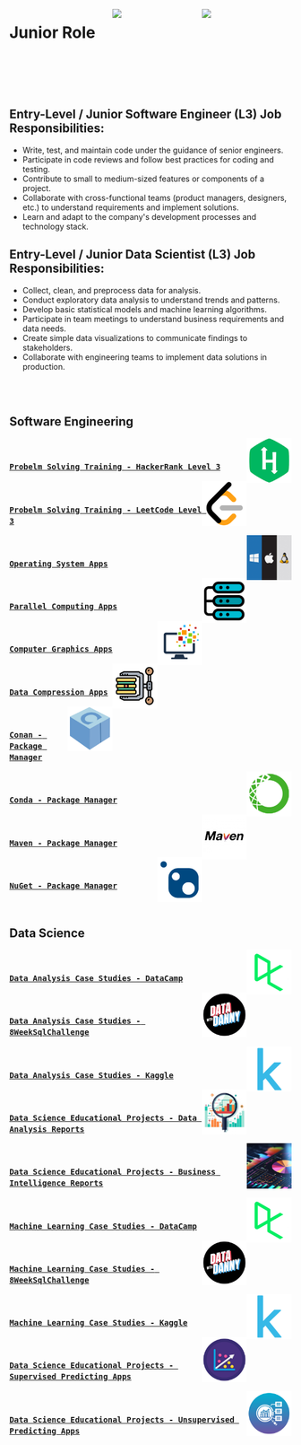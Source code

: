 <a href="/level-3/README.md"><img align="right" width="160" src="/logos/emp10.png"></img></a>
<a href="/level-3/README.md"><img align="right" width="160" src="/logos/emp09.png"></img></a>

# Junior Role

<br><br><br><br>

## Entry-Level / Junior Software Engineer (L3) Job Responsibilities:
- Write, test, and maintain code under the guidance of senior engineers.
- Participate in code reviews and follow best practices for coding and testing.
- Contribute to small to medium-sized features or components of a project.
- Collaborate with cross-functional teams (product managers, designers, etc.) to understand requirements and implement solutions.
- Learn and adapt to the company's development processes and technology stack.

## Entry-Level / Junior Data Scientist (L3) Job Responsibilities:
- Collect, clean, and preprocess data for analysis.
- Conduct exploratory data analysis to understand trends and patterns.
- Develop basic statistical models and machine learning algorithms.
- Participate in team meetings to understand business requirements and data needs.
- Create simple data visualizations to communicate findings to stakeholders.
- Collaborate with engineering teams to implement data solutions in production.

<br><br>

## Software Engineering

<a href="https://github.com/cs-MohamedAyman/Problem-Solving-Training/blob/master/level-3/README.md#hackerrank-oj-phases">
<img align="right" width="80" src="https://github.com/cs-MohamedAyman/Problem-Solving-Training/blob/master/logos/hackerrank.png"></img></a>
<br>

### [`Probelm Solving Training - HackerRank Level 3`](https://github.com/cs-MohamedAyman/Problem-Solving-Training/blob/master/level-3/README.md#hackerrank-oj-phases)

<a href="https://github.com/cs-MohamedAyman/Problem-Solving-Training/blob/master/level-3/README.md#leetcode-oj-phases">
<img align="right" width="80" src="https://github.com/cs-MohamedAyman/Problem-Solving-Training/blob/master/logos/leetcode.png"></img></a>
<br>

### [`Probelm Solving Training - LeetCode Level 3`](https://github.com/cs-MohamedAyman/Problem-Solving-Training/blob/master/level-3/README.md#leetcode-oj-phases)

<a href="https://github.com/cs-MohamedAyman/Software-Engineering-Educational-Projects/blob/master/operating-system-apps/README.md"><img align="right" width="80" src="https://github.com/cs-MohamedAyman/Software-Engineering-Educational-Projects/blob/master/logos/operating-system-apps.png"></img></a>
<br>

### [`Operating System Apps`](https://github.com/cs-MohamedAyman/Software-Engineering-Educational-Projects/blob/master/operating-system-apps/README.md)

<a href="https://github.com/cs-MohamedAyman/Software-Engineering-Educational-Projects/blob/master/parallel-computing-apps/README.md"><img align="right" width="80" src="https://github.com/cs-MohamedAyman/Software-Engineering-Educational-Projects/blob/master/logos/parallel-computing-apps.png"></img></a>
<br>

### [`Parallel Computing Apps`](https://github.com/cs-MohamedAyman/Software-Engineering-Educational-Projects/blob/master/parallel-computing-apps/README.md)

<a href="https://github.com/cs-MohamedAyman/Software-Engineering-Educational-Projects/blob/master/computer-graphics-apps/README.md">
<img align="right" width="80" src="https://github.com/cs-MohamedAyman/Software-Engineering-Educational-Projects/blob/master/logos/computer-graphics-apps.png"></img></a>
<br>

### [`Computer Graphics Apps`](https://github.com/cs-MohamedAyman/Software-Engineering-Educational-Projects/blob/master/computer-graphics-apps/README.md)

<a href="https://github.com/cs-MohamedAyman/Software-Engineering-Educational-Projects/blob/master/data-compression-apps/README.md">
<img align="right" width="80" src="https://github.com/cs-MohamedAyman/Software-Engineering-Educational-Projects/blob/master/logos/data-compression-apps.png"></img></a>
<br>

### [`Data Compression Apps`](https://github.com/cs-MohamedAyman/Software-Engineering-Educational-Projects/blob/master/data-compression-apps/README.md)

<a href="https://github.com/cs-MohamedAyman/Version-Control-System-and-Automation/blob/master/conan/README.md">
<img align="right" width="80" src="https://github.com/cs-MohamedAyman/cs-MohamedAyman/blob/master/logos/conan.png"></img></a>
<br>

### [`Conan - Package Manager`](https://github.com/cs-MohamedAyman/Version-Control-System-and-Automation/blob/master/conan/README.md)

<a href="https://github.com/cs-MohamedAyman/Version-Control-System-and-Automation/blob/master/conda/README.md">
<img align="right" width="80" src="https://github.com/cs-MohamedAyman/cs-MohamedAyman/blob/master/logos/conda.png"></img></a>
<br>

### [`Conda - Package Manager`](https://github.com/cs-MohamedAyman/Version-Control-System-and-Automation/blob/master/conda/README.md)

<a href="https://github.com/cs-MohamedAyman/Version-Control-System-and-Automation/blob/master/maven/README.md">
<img align="right" width="80" src="https://github.com/cs-MohamedAyman/cs-MohamedAyman/blob/master/logos/maven.png"></img></a>
<br>

### [`Maven - Package Manager`](https://github.com/cs-MohamedAyman/Version-Control-System-and-Automation/blob/master/maven/README.md)

<a href="https://github.com/cs-MohamedAyman/Version-Control-System-and-Automation/blob/master/nuget/README.md">
<img align="right" width="80" src="https://github.com/cs-MohamedAyman/cs-MohamedAyman/blob/master/logos/nuget.png"></img></a>
<br>

### [`NuGet - Package Manager`](https://github.com/cs-MohamedAyman/Version-Control-System-and-Automation/blob/master/nuget/README.md)

<br>

## Data Science

<a href="https://github.com/cs-MohamedAyman/Data-Science-Case-Studies/blob/master/level-2/datacamp/README.md">
<img align="right" width="80" src="https://github.com/cs-MohamedAyman/Data-Science-Case-Studies/blob/master/logos/datacamp.png"></img></a>
<br>

### [`Data Analysis Case Studies - DataCamp`](https://github.com/cs-MohamedAyman/Data-Science-Case-Studies/blob/master/level-2/datacamp/README.md)

<a href="https://github.com/cs-MohamedAyman/Data-Science-Case-Studies/blob/master/level-2/8weeksqlchallenge/README.md">
<img align="right" width="80" src="https://github.com/cs-MohamedAyman/Data-Science-Case-Studies/blob/master/logos/8weeksqlchallenge.png"></img></a>
<br>

### [`Data Analysis Case Studies - 8WeekSqlChallenge`](https://github.com/cs-MohamedAyman/Data-Science-Case-Studies/blob/master/level-2/8weeksqlchallenge/README.md)

<a href="https://github.com/cs-MohamedAyman/Data-Science-Case-Studies/blob/master/level-2/kaggle/README.md">
<img align="right" width="80" src="https://github.com/cs-MohamedAyman/Data-Science-Case-Studies/blob/master/logos/kaggle.png"></img></a>
<br>

### [`Data Analysis Case Studies - Kaggle`](https://github.com/cs-MohamedAyman/Data-Science-Case-Studies/blob/master/level-2/kaggle/README.md)

<a href="https://github.com/cs-MohamedAyman/Data-Science-Educational-Projects/blob/master/data-analysis-reports/README.md">
<img align="right" width="80" src="https://github.com/cs-MohamedAyman/Data-Science-Educational-Projects/blob/master/logos/data-analysis-reports.png"></img></a>
<br>

### [`Data Science Educational Projects - Data Analysis Reports`](https://github.com/cs-MohamedAyman/Data-Science-Educational-Projects/blob/master/data-analysis-reports/README.md)

<a href="https://github.com/cs-MohamedAyman/Data-Science-Educational-Projects/blob/master/business-intelligence-reports/README.md">
<img align="right" width="80" src="https://github.com/cs-MohamedAyman/Data-Science-Educational-Projects/blob/master/logos/business-intelligence-reports.png"></img></a>
<br>

### [`Data Science Educational Projects - Business Intelligence Reports`](https://github.com/cs-MohamedAyman/Data-Science-Educational-Projects/blob/master/business-intelligence-reports/README.md)

<a href="https://github.com/cs-MohamedAyman/Data-Science-Case-Studies/blob/master/level-3/datacamp/README.md">
<img align="right" width="80" src="https://github.com/cs-MohamedAyman/Data-Science-Case-Studies/blob/master/logos/datacamp.png"></img></a>
<br>

### [`Machine Learning Case Studies - DataCamp`](https://github.com/cs-MohamedAyman/Data-Science-Case-Studies/blob/master/level-3/datacamp/README.md)

<a href="https://github.com/cs-MohamedAyman/Data-Science-Case-Studies/blob/master/level-3/8weeksqlchallenge/README.md">
<img align="right" width="80" src="https://github.com/cs-MohamedAyman/Data-Science-Case-Studies/blob/master/logos/8weeksqlchallenge.png"></img></a>
<br>

### [`Machine Learning Case Studies - 8WeekSqlChallenge`](https://github.com/cs-MohamedAyman/Data-Science-Case-Studies/blob/master/level-3/8weeksqlchallenge/README.md)

<a href="https://github.com/cs-MohamedAyman/Data-Science-Case-Studies/blob/master/level-3/kaggle/README.md">
<img align="right" width="80" src="https://github.com/cs-MohamedAyman/Data-Science-Case-Studies/blob/master/logos/kaggle.png"></img></a>
<br>

### [`Machine Learning Case Studies - Kaggle`](https://github.com/cs-MohamedAyman/Data-Science-Case-Studies/blob/master/level-3/kaggle/README.md)

<a href="https://github.com/cs-MohamedAyman/Data-Science-Educational-Projects/blob/master/supervised-predicting-apps/README.md">
<img align="right" width="80" src="https://github.com/cs-MohamedAyman/Data-Science-Educational-Projects/blob/master/logos/supervised-predicting-apps.png"></img></a>
<br>

### [`Data Science Educational Projects - Supervised Predicting Apps`](https://github.com/cs-MohamedAyman/Data-Science-Educational-Projects/blob/master/supervised-predicting-apps/README.md)

<a href="https://github.com/cs-MohamedAyman/Data-Science-Educational-Projects/blob/master/unsupervised-predicting-apps/README.md">
<img align="right" width="80" src="https://github.com/cs-MohamedAyman/Data-Science-Educational-Projects/blob/master/logos/unsupervised-predicting-apps.png"></img></a>
<br>

### [`Data Science Educational Projects - Unsupervised Predicting Apps`](https://github.com/cs-MohamedAyman/Data-Science-Educational-Projects/blob/master/unsupervised-predicting-apps/README.md)
